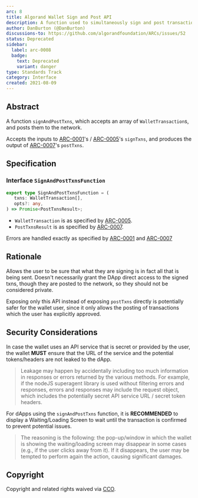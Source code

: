 ```yaml
---
arc: 8
title: Algorand Wallet Sign and Post API
description: A function used to simultaneously sign and post transactions to the network.
author: DanBurton (@DanBurton)
discussions-to: https://github.com/algorandfoundation/ARCs/issues/52
status: Deprecated
sidebar:
  label: arc-0008
  badge:
    text: Deprecated
    variant: danger
type: Standards Track
category: Interface
created: 2021-08-09
---
```

## Abstract

A function `signAndPostTxns`, which accepts an array of `WalletTransaction`s, and posts them to the network.

Accepts the inputs to [ARC-0001](/standards/arcs/arc-0001#interface-signtxnsfunction)'s / [ARC-0005](/standards/arcs/arc-0005#interface-signtxnsfunction)'s `signTxns`, and produces the output of [ARC-0007](/standards/arcs/arc-0007#interface-posttxnsfunction)'s `postTxns`.

## Specification

### Interface `SignAndPostTxnsFunction`

```ts
export type SignAndPostTxnsFunction = (
   txns: WalletTransaction[],
   opts?: any,
) => Promise<PostTxnsResult>;
```

* `WalletTransaction` is as specified by [ARC-0005](/standards/arcs/arc-0005#interface-wallettransaction).
* `PostTxnsResult` is as specified by [ARC-0007](/standards/arcs/arc-0007#interface-posttxnsfunction).

Errors are handled exactly as specified by [ARC-0001](/standards/arcs/arc-0001#error-standards) and [ARC-0007](/standards/arcs/arc-0007#error-standard)

## Rationale

Allows the user to be sure that what they are signing is in fact all that is being sent. Doesn't necessarily grant the DApp direct access to the signed txns, though they are posted to the network, so they should not be considered private.

Exposing only this API instead of exposing `postTxns` directly is potentially safer for the wallet user, since it only allows the posting of transactions which the user has explicitly approved.

## Security Considerations

In case the wallet uses an API service that is secret or provided by the user, the wallet **MUST** ensure that the URL of the service and the potential tokens/headers are not leaked to the dApp.

> Leakage may happen by accidentally including too much information in responses or errors returned by the various methods. For example, if the nodeJS superagent library is used without filtering errors and responses, errors and responses may include the request object, which includes the potentially secret API service URL / secret token headers.

For dApps using the `signAndPostTxns` function, it is **RECOMMENDED** to display a Waiting/Loading Screen to wait until the transaction is confirmed to prevent potential issues.

> The reasoning is the following: the pop-up/window in which the wallet is showing the waiting/loading screen may disappear in some cases (e.g., if the user clicks away from it). If it disappears, the user may be tempted to perform again the action, causing significant damages.

## Copyright

Copyright and related rights waived via <a href="https://creativecommons.org/publicdomain/zero/1.0/">CCO</a>.
